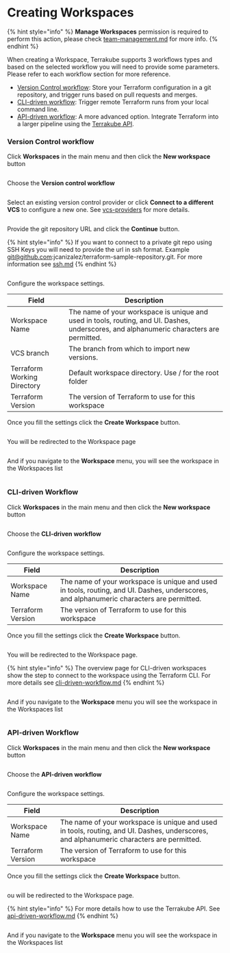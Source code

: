 # Creating Workspaces



{% hint style="info" %}
**Manage Workspaces** permission is required to perform this action, please check [team-management.md](../organizations/team-management.md "mention") for more info.
{% endhint %}



When creating a Workspace, Terrakube supports 3 workflows types and based on the selected workflow you will need to provide some parameters. Please refer to each workflow section for more reference.&#x20;

* [Version Control workflow](creating-workspaces.md#version-control-workflow): Store your Terraform configuration in a git repository, and trigger runs based on pull requests and merges.
* [CLI-driven workflow](creating-workspaces.md#cli-driven-workflow): Trigger remote Terraform runs from your local command line.
* [API-driven workflow](creating-workspaces.md#api-driven-workflow): A more advanced option. Integrate Terraform into a larger pipeline using the [Terrakube API](../../api/getting-started.md).

### Version Control workflow

Click **Workspaces** in the main menu and then click the **New workspace** button

<figure><img src="../../.gitbook/assets/image (4) (7).png" alt=""><figcaption></figcaption></figure>

Choose the **Version control workflow**

<figure><img src="../../.gitbook/assets/image (14).png" alt=""><figcaption></figcaption></figure>

Select an existing version control provider or click **Connect to a different VCS** to configure a new one. See [vcs-providers](../vcs-providers/ "mention") for more details.

<figure><img src="../../.gitbook/assets/image (7).png" alt=""><figcaption></figcaption></figure>

Provide the git repository URL and click the **Continue** button.

{% hint style="info" %}
If you want to connect to a private git repo using SSH Keys you will need to provide the url in ssh format. Example git@github.com:jcanizalez/terraform-sample-repository.git. For more information see [ssh.md](../vcs-providers/ssh.md "mention")
{% endhint %}

<figure><img src="../../.gitbook/assets/image (12).png" alt=""><figcaption></figcaption></figure>

Configure the workspace settings.&#x20;

| Field                       | Description                                                                                                                              |
| --------------------------- | ---------------------------------------------------------------------------------------------------------------------------------------- |
| Workspace Name              | The name of your workspace is unique and used in tools, routing, and UI. Dashes, underscores, and alphanumeric characters are permitted. |
| VCS branch                  | The branch from which to import new versions.                                                                                            |
| Terraform Working Directory | Default workspace directory. Use / for the root folder                                                                                   |
| Terraform Version           | The version of Terraform to use for this workspace                                                                                       |

Once you fill the settings click the **Create Workspace** button.

<figure><img src="../../.gitbook/assets/image.png" alt=""><figcaption></figcaption></figure>

You will be redirected to the Workspace page

<figure><img src="../../.gitbook/assets/image (1).png" alt=""><figcaption></figcaption></figure>

And if you navigate to the **Workspace** menu, you will see the workspace in the Workspaces list

<figure><img src="../../.gitbook/assets/image (17).png" alt=""><figcaption></figcaption></figure>

### CLI-driven Workflow

Click **Workspaces** in the main menu and then click the **New workspace** button

<figure><img src="../../.gitbook/assets/image (2).png" alt=""><figcaption></figcaption></figure>

Choose the **CLI-driven workflow**

<figure><img src="../../.gitbook/assets/image (5).png" alt=""><figcaption></figcaption></figure>

Configure the workspace settings.&#x20;

| Field             | Description                                                                                                                              |
| ----------------- | ---------------------------------------------------------------------------------------------------------------------------------------- |
| Workspace Name    | The name of your workspace is unique and used in tools, routing, and UI. Dashes, underscores, and alphanumeric characters are permitted. |
| Terraform Version | The version of Terraform to use for this workspace                                                                                       |

Once you fill the settings click the **Create Workspace** button.

<figure><img src="../../.gitbook/assets/image (11).png" alt=""><figcaption></figcaption></figure>

You will be redirected to the Workspace page.

{% hint style="info" %}
The overview page for CLI-driven workspaces show the step to connect to the workspace using the Terraform CLI. For more details see [cli-driven-workflow.md](cli-driven-workflow.md "mention")
{% endhint %}

<figure><img src="../../.gitbook/assets/image (18).png" alt=""><figcaption></figcaption></figure>

And if you navigate to the **Workspace** menu you will see the workspace in the Workspaces list

<figure><img src="../../.gitbook/assets/image (20).png" alt=""><figcaption></figcaption></figure>

### API-driven Workflow

Click **Workspaces** in the main menu and then click the **New workspace** button

<figure><img src="../../.gitbook/assets/image (4) (7).png" alt=""><figcaption></figcaption></figure>

Choose the **API-driven workflow**

<figure><img src="../../.gitbook/assets/image (8).png" alt=""><figcaption></figcaption></figure>

Configure the workspace settings.&#x20;

| Field             | Description                                                                                                                              |
| ----------------- | ---------------------------------------------------------------------------------------------------------------------------------------- |
| Workspace Name    | The name of your workspace is unique and used in tools, routing, and UI. Dashes, underscores, and alphanumeric characters are permitted. |
| Terraform Version | The version of Terraform to use for this workspace                                                                                       |

Once you fill the settings click the **Create Workspace** button.

<figure><img src="../../.gitbook/assets/image (19).png" alt=""><figcaption></figcaption></figure>

ou will be redirected to the Workspace page.

{% hint style="info" %}
For more details how to use the Terrakube API. See [api-driven-workflow.md](api-driven-workflow.md "mention")
{% endhint %}

<figure><img src="../../.gitbook/assets/image (15).png" alt=""><figcaption></figcaption></figure>

And if you navigate to the **Workspace** menu you will see the workspace in the Workspaces list

<figure><img src="../../.gitbook/assets/image (3).png" alt=""><figcaption></figcaption></figure>
